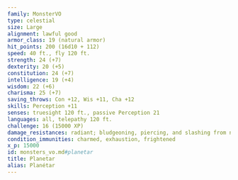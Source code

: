 ```yaml
---
family: MonsterVO
type: celestial
size: Large
alignment: lawful good
armor_class: 19 (natural armor)
hit_points: 200 (16d10 + 112)
speed: 40 ft., fly 120 ft.
strength: 24 (+7)
dexterity: 20 (+5)
constitution: 24 (+7)
intelligence: 19 (+4)
wisdom: 22 (+6)
charisma: 25 (+7)
saving_throws: Con +12, Wis +11, Cha +12
skills: Perception +11
senses: truesight 120 ft., passive Perception 21
languages: all, telepathy 120 ft.
challenge: 16 (15000 XP)
damage_resistances: radiant; bludgeoning, piercing, and slashing from nonmagical attacks
condition_immunities: charmed, exhaustion, frightened
x_p: 15000
id: monsters_vo.md#planetar
title: Planetar
alias: Planétar
---
```


